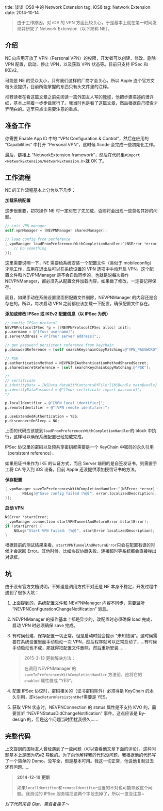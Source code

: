 title: 谈谈 iOS8 中的 Network Extension
tag: iOS8
tag: Network Extension
date: 2014-10-14

> 由于工作原因，对 iOS 的 VPN 方面比较关心，于是基本上就在第一时间发现并研究了 Network Extension（以下简称 NE）。

## 介绍

NE 向应用开放了 VPN（Personal VPN）的权限，开发者可以创建、修改、删除 VPN 配置，启动、停止 VPN，以及获取 VPN 状态等。目前只支持 IPSec 和 IKEv2。

可能是 NE 的受众太小，只有我们这样的厂商才会关心，所以 Apple 连个官方文档头没提供，目前所能掌握的东西只有头文件里的注释。

推荐读者在看这篇文章之前先阅读一篇外国友人写的[教程](http://ramezanpour.net/post/2014/08/03/configure-and-manage-vpn-connections-programmatically-in-ios-8/)，他把步骤描述的很详细，基本上照着一步步做就行了。我当时也是看了这篇文章，然后根据自己摸索才弄明白的。这里只点出需要注意的重点。

## 准备工作
你需要 Enable App ID 中的 “VPN Configuration & Control”，然后在应用的 “Capabilities” 中打开 “Personal VPN”，这时候 Xcode 会完成一些初始化工作。

最后，链接上 “NetworkExtension.framework”，然后在代码里`#import <NetworkExtension/NetworkExtension.h>`就 OK 了。

## 工作流程

NE 的工作流程基本上分为以下几步：

**加载系统配置**

这步很重要，初次操作 NE 时一定别忘了先加载，否则将会出现一些莫名其妙的问题。

```objective-c
// init VPN manager
self.vpnManager = [NEVPNManager sharedManager];

// load config from perference
[_vpnManager loadFromPreferencesWithCompletionHandler:^(NSError *error) {
    // Do something
}];
```

这里需要说明一下，NE 需要给系统安装一个配置文件（类似于 mobileconfig）才能工作，应用在退出后可以在系统设置的 VPN 选项中手动开启 VPN。这个配置文件和 NEVPNManager 是不会自动同步的，也就是说每次操作 NEVPNManager，都必须先从配置文件加载内容，如果做了修改，一定要记得保存。

而且，如果手动在系统设置里面把配置文件删除，NEVPNManager 的内容还是会存在的。所以，每次启动 VPN 之前都应该加载一下配置，确保配置文件存在。

**添加或修改 IPSec 或 IKEv2 配置信息（以 IPSec 为例）**

```objective-c
// config IPSec protocol
NEVPNProtocolIPSec *p = [[NEVPNProtocolIPSec alloc] init];
p.username = @"[Your username]";
p.serverAddress = @"[Your server address]";;

// get password persistent reference from keychain
p.passwordReference = [self searchKeychainCopyMatching:@"VPN_PASSWORD"];

// PSK
p.authenticationMethod = NEVPNIKEAuthenticationMethodSharedSecret;
p.sharedSecretReference = [self searchKeychainCopyMatching:@"PSK"];

/*
// certificate
p.identityData = [NSData dataWithContentsOfFile:[[NSBundle mainBundle] pathForResource:@"client" ofType:@"p12"]];
p.identityDataPassword = @"[Your certificate import password]";
*/

p.localIdentifier = @"[VPN local identifier]";
p.remoteIdentifier = @"[VPN remote identifier]";

p.useExtendedAuthentication = YES;
p.disconnectOnSleep = NO;
```

上面的代码应该放到`loadFromPreferencesWithCompletionHandler`的 block 中执行，这样可以确保系统配置已经加载完成。

IPSec 协议里的密码以及预共享密钥都需要是一个 KeyChain 中密码的永久引用（persistent reference）。

如果用证书来作为 IKE 的认证方式，而且 Server 端用的是自签发证书，则需要手工将 CA 导入到 iOS 设备。目前 Apple 还没提供添加授信证书的方法。

**保存配置**

```objective-c
[_vpnManager saveToPreferencesWithCompletionHandler:^(NSError *error) {
        NSLog(@"Save config failed [%@]", error.localizedDescription);
}];
```

**启动 VPN**

```objective-c
NSError *startError;
[_vpnManager.connection startVPNTunnelAndReturnError:&startError];
if (startError) {
    NSLog("Start VPN failed: [%@]", startError.localizedDescription);
}
```

根据目前的测试结果来看，`startVPNTunnelAndReturnError`只会在配置有误的时候才会返回 Error。其他时候，比如协议协商失败、连接超时等系统都会直接弹出对话框。

## 坑

由于没有官方文档说明，不知道是调用方式不对还是 NE 本身不稳定，开发过程中遇到了很多大坑：

1. 上面提到的，系统配置文件和 NEVPNManager 内容不同步，需要监听 “NEVPNConfigurationChangeNotification” 消息。
2.  NEVPNManager 的操作基本上都是异步的，改配置时必须确保 load 完成，启动 VPN 时必须确保 save 完成。
3.  有时候创建、保存配置一切正常，但是启动时就会提示 “未知错误”。这时候需要在系统设置里面手动启动一次 VPN，然后程序就可以正常启动了……有时候手动启动也不成，那就得把配置文件删除，然后重新安装……
	
	> 2015-3-13 更新解决方法：
	>
	> 在调用 NEVPNManager 的 `saveToPreferencesWithCompletionHandler` 方法前，应将它的 `enabled` 属性置成 “YES”。

4.  配置 IPSec 协议时，密码相关的（证书密码除外）必须得是 KeyChain 的永久引用，即`kSecReturnPersistentRef`需要是 YES。
5.  获取 VPN 状态时，NEVPNConnection 的 status 属性是不支持 KVO 的，需要监听 “NEVPNStatusDidChangeNotification” 事件。这点应该是 By-design 的，但是这个问题当时困扰我很久……

## 完整代码

上文提到的国际友人曾经遇到了一些问题（可以查看他文章下面的评论），这种问题基本上是因为坑#2 导致的。为了向他解释我的代码没问题，我根据他的代码写了一个简单的 Demo。没写全，但是基本可用。我这一切正常，他说他复制过去还有问题……

> **2014-12-19 更新**
> 
> 如果`localIdentifier`和`remoteIdentifier`设置的不对也可能导致这个问题。我测试的 IPSec 服务端把这两个字段去掉了，所以一直没注意~

*以下代码来自 Gist，需自备梯子～*

<script src="https://gist.github.com/zqqf16/cbcbd2254e6cb965f1a3.js"></script>
